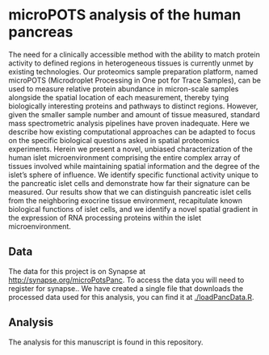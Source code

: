 # microPOTS analysis of the human pancreas
The need for a clinically accessible method with the ability to match protein activity to defined regions in heterogeneous tissues is currently unmet by existing technologies. Our proteomics sample preparation platform, named microPOTS (Microdroplet Processing in One pot for Trace Samples), can be used to measure relative protein abundance in micron-scale samples alongside the spatial location of each measurement, thereby tying biologically interesting proteins and pathways to distinct regions. However, given the smaller sample number and amount of tissue measured, standard mass spectrometric analysis pipelines have proven inadequate. Here we describe how existing computational approaches can be adapted to focus on the specific biological questions asked in spatial proteomics experiments. Herein we present a novel, unbiased characterization of the human islet microenvironment comprising the entire complex array of tissues involved while maintaining spatial information and the degree of the islet’s sphere of influence. We identify specific functional activity unique to the pancreatic islet cells and demonstrate how far their signature can be measured. Our results show that we can distinguish pancreatic islet cells from the neighboring exocrine tissue environment, recapitulate known biological functions of islet cells, and we identify a novel spatial gradient in the expression of RNA processing proteins within the islet microenvironment.

## Data
The data for this project is on Synapse at http://synapse.org/microPotsPanc. To access the data you will need to register for synapse.. We have created a single file that downloads the processed data used for this analysis, you can find it at [./loadPancData.R]('./loadPancData.R').

## Analysis
The analysis for this manuscript is found in this repository. 
